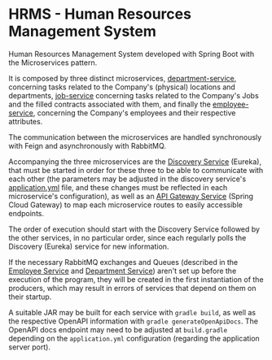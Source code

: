 # HRMS - Human Resources Management System

Human Resources Management System developed with Spring Boot with the Microservices pattern.

It is composed by three distinct microservices, [department-service](department-service), concerning tasks related to
the Company's (physical) locations and departments, [job-service](job-service) concerning tasks related to the Company's
Jobs and the filled contracts associated with them, and finally the [employee-service](employee-service), concerning the
Company's employees and their respective attributes.

The communication between the microservices are handled synchronously with Feign and asynchronously with RabbitMQ.

Accompanying the three microservices are the [Discovery Service](discovery-service) (Eureka), that must be started in
order for these three to be able to communicate with each other (the parameters may be adjusted in the discovery
service's [application.yml](discovery-service/src/main/resources/application.yml) file, and these changes must be
reflected in each microservice's configuration), as well as an [API Gateway Service](gateway-service) (Spring Cloud
Gateway) to map each microservice routes to easily accessible endpoints.

The order of execution should start with the Discovery Service followed by the other services, in no particular order,
since each regularly polls the Discovery (Eureka) service for new information.

If the necessary RabbitMQ exchanges and Queues (described in
the [Employee Service](employee-service/src/main/java/com/example/employeeservice/Configuration/RabbitMQConfig.java) and
[Department Service](department-service/src/main/java/com/example/departmentservice/Configuration/RabbitMQConfig.java))
aren't set up before the execution of the program, they will be created in the first instantiation of the producers,
which may result in errors of services that depend on them on their startup.

A suitable JAR may be built for each service with `gradle build`, as well as the respective OpenAPI information with
`gradle generateOpenApiDocs`. The OpenAPI docs endpoint may need to be adjusted at `build.gradle` depending on the
`application.yml` configuration (regarding the application server port).

